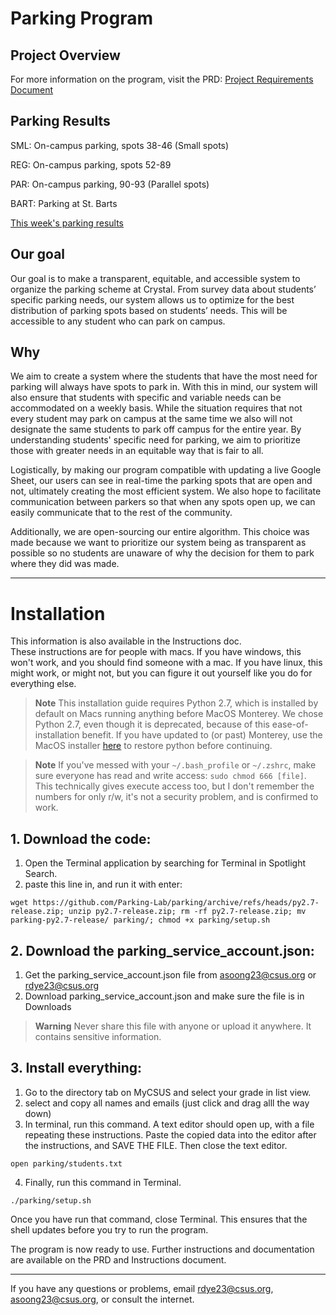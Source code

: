 # Parking Program

## Project Overview
For more information on the program, visit the PRD:
[Project Requirements Document](https://docs.google.com/document/d/10XjM5ys3_QfG48dqYhJT48CZliQvoncWu97uxb0euo8/edit# )

## Parking Results
SML: On-campus parking, spots 38-46 (Small spots)

REG: On-campus parking, spots 52-89

PAR: On-campus parking, 90-93 (Parallel spots)

BART: Parking at St. Barts

[This week's parking results](https://docs.google.com/spreadsheets/d/1nRXzXrlvIBJL-9Wj8XlBryqW488KrLgA9EKvBSnCaSg/edit#gid=1448752000)

## Our goal
Our goal is to make a transparent, equitable, and accessible system to organize the parking scheme at Crystal. From survey data about students’ specific parking needs, our system allows us to optimize for the best distribution of parking spots based on students’ needs. This will be accessible to any student who can park on campus.

## Why

We aim to create a system where the students that have the most need for parking will always have spots to park in. With this in mind, our system will also ensure that students with specific and variable needs can be accommodated on a weekly basis. While the situation requires that not every student may park on campus at the same time we also will not designate the same students to park off campus for the entire year. By understanding students' specific need for parking, we aim to prioritize those with greater needs in an equitable way that is fair to all.

Logistically, by making our program compatible with updating a live Google Sheet, our users can see in real-time the parking spots that are open and not, ultimately creating the most efficient system. We also hope to facilitate communication between parkers so that when any spots open up, we can easily communicate that to the rest of the community. 

Additionally, we are open-sourcing our entire algorithm. This choice was made because we want to prioritize our system being as transparent as possible so no students are unaware of why the decision for them to park where they did was made.

----------

# Installation
This information is also available in the Instructions doc.  
These instructions are for people with macs. If you have windows, this won't work, and you should find someone with a mac. If you have linux, this might work, or might not, but you can figure it out yourself like you do for everything else.  

> **Note**
> This installation guide requires Python 2.7, which is installed by default on Macs running anything before MacOS Monterey. We chose Python 2.7, even though it is deprecated, because of this ease-of-installation benefit. If you have updated to (or past) Monterey, use the MacOS installer [here](https://www.python.org/downloads/release/python-2718/) to restore python before continuing.

> **Note**
> If you've messed with your `~/.bash_profile` or `~/.zshrc`, make sure everyone has read and write access: `sudo chmod 666 [file]`. This technically gives execute access too, but I don't remember the numbers for only r/w, it's not a security problem, and is confirmed to work.


## 1. Download the code:
1. Open the Terminal application by searching for Terminal in Spotlight Search.
2. paste this line in, and run it with enter:

```
wget https://github.com/Parking-Lab/parking/archive/refs/heads/py2.7-release.zip; unzip py2.7-release.zip; rm -rf py2.7-release.zip; mv parking-py2.7-release/ parking/; chmod +x parking/setup.sh
```

## 2. Download the parking_service_account.json:
1. Get the parking_service_account.json file from asoong23@csus.org or rdye23@csus.org
2. Download parking_service_account.json and make sure the file is in Downloads
> **Warning**
> Never share this file with anyone or upload it anywhere. It contains sensitive information.

## 3. Install everything:
1. Go to the directory tab on MyCSUS and select your grade in list view. 
2. select and copy all names and emails (just click and drag alll the way down)
3. In terminal, run this command. A text editor should open up, with a file repeating these instructions. Paste the copied data into the editor after the instructions, and SAVE THE FILE. Then close the text editor.  

```
open parking/students.txt
``` 

4. Finally, run this command in Terminal.

```
./parking/setup.sh
```

Once you have run that command, close Terminal. This ensures that the shell updates before you try to run the program.  

The program is now ready to use. Further instructions and documentation are available on the PRD and Instructions document.

---------

If you have any questions or problems, email rdye23@csus.org, asoong23@csus.org, or consult the internet.
